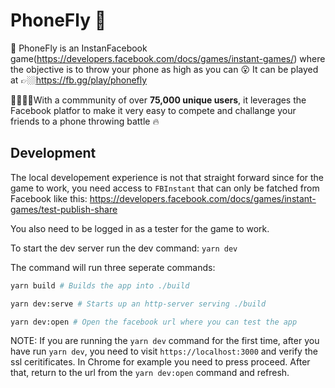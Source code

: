 # PhoneFly 📱

📱 PhoneFly is an InstanFacebook game(https://developers.facebook.com/docs/games/instant-games/) where the objective is to throw your phone as high as you can 😮 It can be played at 👉🏼https://fb.gg/play/phonefly

👨‍👩‍👧‍👦With a commmunity of over **75,000 unique users**, it leverages the Facebook platfor to make it very easy to compete and challange your friends to a phone throwing battle 🔥

## Development


The local developement experience is not that straight forward since for the game to work, you need access to `FBInstant` that can only be fatched from Facebook like this: https://developers.facebook.com/docs/games/instant-games/test-publish-share

You also need to be logged in as a tester for the game to work.

To start the dev server run the dev command: `yarn dev`

The command will run three seperate commands:

```bash
yarn build # Builds the app into ./build

yarn dev:serve # Starts up an http-server serving ./build

yarn dev:open # Open the facebook url where you can test the app
```

NOTE: If you are running the `yarn dev` command for the first time, after you have run `yarn dev`, you need to visit `https://localhost:3000` and verify the ssl ceritificates. In Chrome for example you need to press proceed. After that, return to the url from the `yarn dev:open` command and refresh.
